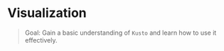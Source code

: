 # Visualization

> Goal: Gain a basic understanding of `Kusto` and learn how to use it effectively.
